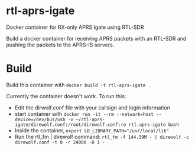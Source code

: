 # rtl-aprs-igate
Docker container for RX-only APRS Igate using RTL-SDR

Build a docker container for receiving APRS packets with an RTL-SDR and pushing the packets to the APRS-IS servers.

# Build
Build this container with `docker build -t rtl-aprs-igate .`

Currently the container doesn't work. To run this:

* Edit the dirwolf.conf file with your callsign and login information
* start container with `docker run -it --rm --network=host --device=/dev/bus/usb -v ~/rtl-aprs-igate/direwolf.conf:/root/direwolf.conf:ro rtl-aprs-igate bash`
* Inside the container, `export LD_LIBRARY_PATH="/usr/local/lib"`
* Run the rtl_fm | direwolf command: `rtl_fm -f 144.39M - | direwolf -c direwolf.conf -t 0 -r 24000 -D 1 -`

